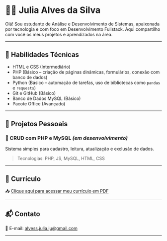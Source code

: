 # 👩‍💻 Julia Alves da Silva

Olá! Sou estudante de Análise e Desenvolvimento de Sistemas, apaixonada por tecnologia e com foco em Desenvolvimento Fullstack. Aqui compartilho com você os meus projetos e aprendizados na área.

---

## 🌟 Habilidades Técnicas

- HTML e CSS (Intermediário)
- PHP (Básico – criação de páginas dinâmicas, formulários, conexão com banco de dados)
- Python (Básico – automação de tarefas, uso de bibliotecas como `pandas` e `requests`)
- Git e GitHub (Básico)
- Banco de Dados MySQL (Básico)
- Pacote Office (Avançado)

---

## 💼 Projetos Pessoais

### 📁 CRUD com PHP e MySQL *(em desenvolvimento)*
Sistema simples para cadastro, leitura, atualização e exclusão de dados.
> Tecnologias: PHP, JS, MySQL, HTML, CSS  


---

## 📄 Currículo

📥 [Clique aqui para acessar meu currículo em PDF]()

---

## 📬 Contato

📧 E-mail: alvess.julia.ju@gmail.com  

---
